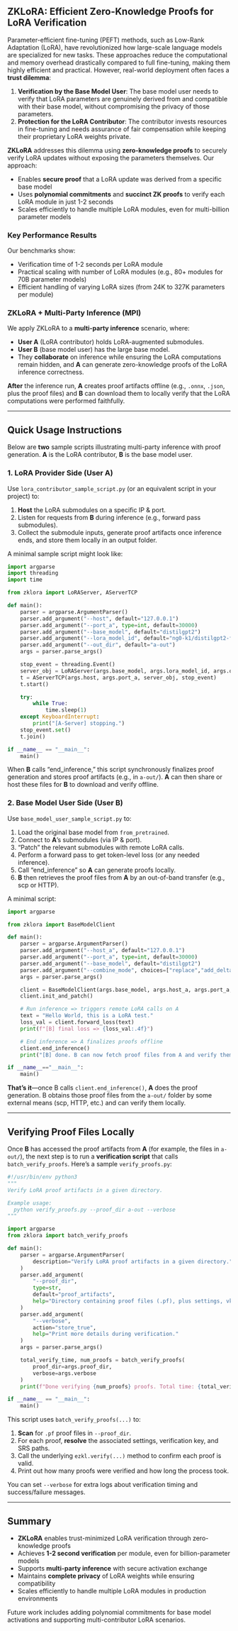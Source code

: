 ## ZKLoRA: Efficient Zero-Knowledge Proofs for LoRA Verification

Parameter-efficient fine-tuning (PEFT) methods, such as Low-Rank Adaptation (LoRA), have revolutionized how large-scale language models are specialized for new tasks. These approaches reduce the computational and memory overhead drastically compared to full fine-tuning, making them highly efficient and practical. However, real-world deployment often faces a **trust dilemma**:

1. **Verification by the Base Model User**: The base model user needs to verify that LoRA parameters are genuinely derived from and compatible with their base model, without compromising the privacy of those parameters.
2. **Protection for the LoRA Contributor**: The contributor invests resources in fine-tuning and needs assurance of fair compensation while keeping their proprietary LoRA weights private.

**ZKLoRA** addresses this dilemma using **zero-knowledge proofs** to securely verify LoRA updates without exposing the parameters themselves. Our approach:

- Enables **secure proof** that a LoRA update was derived from a specific base model
- Uses **polynomial commitments** and **succinct ZK proofs** to verify each LoRA module in just 1-2 seconds
- Scales efficiently to handle multiple LoRA modules, even for multi-billion parameter models

### Key Performance Results

Our benchmarks show:
- Verification time of 1-2 seconds per LoRA module
- Practical scaling with number of LoRA modules (e.g., 80+ modules for 70B parameter models)
- Efficient handling of varying LoRA sizes (from 24K to 327K parameters per module)

### ZKLoRA + Multi-Party Inference (MPI)

We apply ZKLoRA to a **multi-party inference** scenario, where:
- **User A** (LoRA contributor) holds LoRA-augmented submodules.
- **User B** (base model user) has the large base model.
- They **collaborate** on inference while ensuring the LoRA computations remain hidden, and **A** can generate zero-knowledge proofs of the LoRA inference correctness.

**After** the inference run, **A** creates proof artifacts offline (e.g., `.onnx`, `.json`, plus the proof files) and **B** can download them to locally verify that the LoRA computations were performed faithfully.

---

## Quick Usage Instructions

Below are **two** sample scripts illustrating multi-party inference with proof generation. **A** is the LoRA contributor, **B** is the base model user.

### 1. LoRA Provider Side (User A)

Use `lora_contributor_sample_script.py` (or an equivalent script in your project) to:

1. **Host** the LoRA submodules on a specific IP & port.
2. Listen for requests from **B** during inference (e.g., forward pass submodules).
3. Collect the submodule inputs, generate proof artifacts once inference ends, and store them locally in an output folder.

A minimal sample script might look like:

```python
import argparse
import threading
import time

from zklora import LoRAServer, AServerTCP

def main():
    parser = argparse.ArgumentParser()
    parser.add_argument("--host", default="127.0.0.1")
    parser.add_argument("--port_a", type=int, default=30000)
    parser.add_argument("--base_model", default="distilgpt2")
    parser.add_argument("--lora_model_id", default="ng0-k1/distilgpt2-finetuned-es")
    parser.add_argument("--out_dir", default="a-out")
    args = parser.parse_args()

    stop_event = threading.Event()
    server_obj = LoRAServer(args.base_model, args.lora_model_id, args.out_dir)
    t = AServerTCP(args.host, args.port_a, server_obj, stop_event)
    t.start()

    try:
        while True:
            time.sleep(1)
    except KeyboardInterrupt:
        print("[A-Server] stopping.")
    stop_event.set()
    t.join()

if __name__ == "__main__":
    main()
```

When **B** calls “end_inference,” this script synchronously finalizes proof generation and stores proof artifacts (e.g., in `a-out/`). **A** can then share or host these files for **B** to download and verify offline.

### 2. Base Model User Side (User B)

Use `base_model_user_sample_script.py` to:

1. Load the original base model from `from_pretrained`.
2. Connect to **A**’s submodules (via IP & port).
3. “Patch” the relevant submodules with remote LoRA calls.
4. Perform a forward pass to get token-level loss (or any needed inference).
5. Call “end_inference” so **A** can generate proofs locally. 
6. **B** then retrieves the proof files from **A** by an out-of-band transfer (e.g., scp or HTTP).

A minimal script:

```python
import argparse

from zklora import BaseModelClient

def main():
    parser = argparse.ArgumentParser()
    parser.add_argument("--host_a", default="127.0.0.1")
    parser.add_argument("--port_a", type=int, default=30000)
    parser.add_argument("--base_model", default="distilgpt2")
    parser.add_argument("--combine_mode", choices=["replace","add_delta"], default="add_delta")
    args = parser.parse_args()

    client = BaseModelClient(args.base_model, args.host_a, args.port_a, args.combine_mode)
    client.init_and_patch()

    # Run inference => triggers remote LoRA calls on A
    text = "Hello World, this is a LoRA test."
    loss_val = client.forward_loss(text)
    print(f"[B] final loss => {loss_val:.4f}")

    # End inference => A finalizes proofs offline
    client.end_inference()
    print("[B] done. B can now fetch proof files from A and verify them offline.")

if __name__=="__main__":
    main()
```

**That’s it**—once B calls `client.end_inference()`, **A** does the proof generation. B obtains those proof files from the `a-out/` folder by some external means (scp, HTTP, etc.) and can verify them locally.

---

## Verifying Proof Files Locally

Once **B** has accessed the proof artifacts from **A** (for example, the files in `a-out/`), the next step is to run a **verification script** that calls `batch_verify_proofs`. Here’s a sample `verify_proofs.py`:

```python
#!/usr/bin/env python3
"""
Verify LoRA proof artifacts in a given directory.

Example usage:
  python verify_proofs.py --proof_dir a-out --verbose
"""

import argparse
from zklora import batch_verify_proofs

def main():
    parser = argparse.ArgumentParser(
        description="Verify LoRA proof artifacts in a given directory."
    )
    parser.add_argument(
        "--proof_dir",
        type=str,
        default="proof_artifacts",
        help="Directory containing proof files (.pf), plus settings, vk, srs."
    )
    parser.add_argument(
        "--verbose",
        action="store_true",
        help="Print more details during verification."
    )
    args = parser.parse_args()

    total_verify_time, num_proofs = batch_verify_proofs(
        proof_dir=args.proof_dir,
        verbose=args.verbose
    )
    print(f"Done verifying {num_proofs} proofs. Total time: {total_verify_time:.2f}s")

if __name__ == "__main__":
    main()
```

This script uses `batch_verify_proofs(...)` to:

1. **Scan** for `.pf` proof files in `--proof_dir`.
2. For each proof, **resolve** the associated settings, verification key, and SRS paths.
3. Call the underlying `ezkl.verify(...)` method to confirm each proof is valid.
4. Print out how many proofs were verified and how long the process took.

You can set `--verbose` for extra logs about verification timing and success/failure messages.

---

## Summary

- **ZKLoRA** enables trust-minimized LoRA verification through zero-knowledge proofs
- Achieves **1-2 second verification** per module, even for billion-parameter models
- Supports **multi-party inference** with secure activation exchange
- Maintains **complete privacy** of LoRA weights while ensuring compatibility
- Scales efficiently to handle multiple LoRA modules in production environments

Future work includes adding polynomial commitments for base model activations and supporting multi-contributor LoRA scenarios.